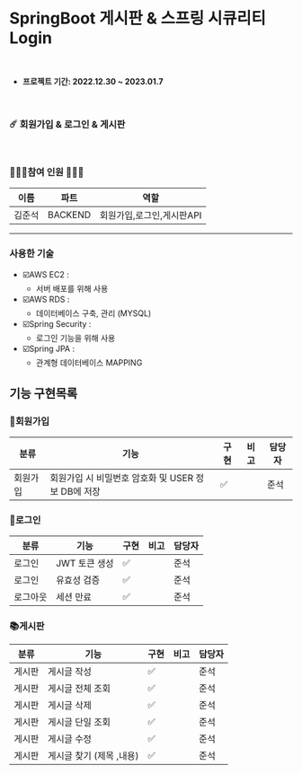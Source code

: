 # SpringBoot 게시판 & 스프링 시큐리티 Login


<br />

* <b> 프로젝트 기간: 2022.12.30 ~ 2023.01.7 </b>

<br />

### ☄️ 회원가입 & 로그인 & 게시판

<br />

### 🧑🏻‍💻참여 인원 👩🏻‍💻
| 이름  | 파트      | 역할              |
|-----|---------|-----------------|
| 김준석 | BACKEND | 회원가입,로그인,게시판API |
 ---




### 사용한 기술

- ☑️AWS EC2 :
    - 서버 배포를 위해 사용
- ☑️AWS RDS :
    - 데이터베이스 구축, 관리 (MYSQL)
- ☑️Spring Security :
    - 로그인 기능을 위해 사용
- ☑️Spring JPA : 
    - 관계형 데이터베이스 MAPPING

## 기능 구현목록


### 📝회원가입
| 분류   | 기능                               |   구현   |  비고  | 담당자
|------|----------------------------------| ---- | --- | ---- | 
| 회원가입 | 회원가입 시 비밀번호 암호화 및 USER 정보 DB에 저장 |  ✅ | | 준석


### 📝로그인
| 분류  | 기능        |   구현   |  비고  | 담당자
|-----|-----------| ---- | --- | ---- | 
| 로그인 | JWT 토큰 생성 |  ✅ | |준석
| 로그인 | 유효성 검증    | ✅ | |준석
| 로그아웃 | 세션 만료     | ✅ | |준석

### 📚게시판
| 분류  | 기능              |   구현   |  비고  | 담당자
|-----|-----------------| ---- | --- | ---- | 
| 게시판 | 게시글 작성          |  ✅ | |준석
| 게시판 | 게시글 전체 조회       |  ✅ | |준석
| 게시판   | 게시글 삭제          |  ✅ | |준석
| 게시판   | 게시글 단일 조회       |  ✅ | |준석
| 게시판| 게시글 수정          |  ✅ | |준석
| 게시판 | 게시글 찾기 (제목 ,내용) |  ✅ | |준석


